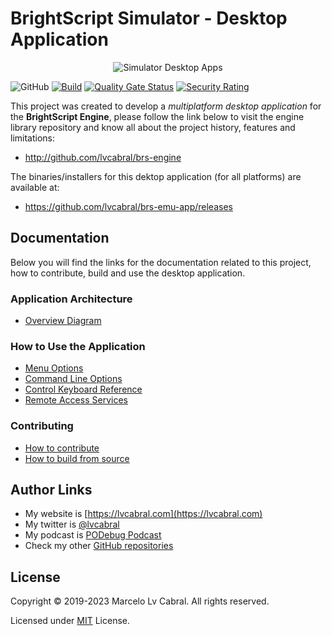 # BrightScript Simulator - Desktop Application
<p align="center">
<img alt="Simulator Desktop Apps" src="docs/images/brs-emu-app.png?raw=true"/>
</p>

![GitHub](https://img.shields.io/github/license/lvcabral/brs-emu-app)
[![Build](https://github.com/lvcabral/brs-emu-app/actions/workflows/build.yml/badge.svg)](https://github.com/lvcabral/brs-emu-app/actions/workflows/build.yml)
[![Quality Gate Status](https://sonarcloud.io/api/project_badges/measure?project=lvcabral_brs-emu-app&metric=alert_status)](https://sonarcloud.io/summary/new_code?id=lvcabral_brs-emu-app)
[![Security Rating](https://sonarcloud.io/api/project_badges/measure?project=lvcabral_brs-emu-app&metric=security_rating)](https://sonarcloud.io/summary/new_code?id=lvcabral_brs-emu-app)

This project was created to develop a _multiplatform desktop application_ for the **BrightScript Engine**, please follow the link below to visit the engine library repository and know all about the project history, features and limitations:
- http://github.com/lvcabral/brs-engine

The binaries/installers for this dektop application (for all platforms) are available at:
- https://github.com/lvcabral/brs-emu-app/releases

## Documentation

Below you will find the links for the documentation related to this project, how to contribute, build and use the desktop application.

### Application Architecture

* [Overview Diagram](docs/images/brs-emu-app-architecture-overview.png)

### How to Use the Application

* [Menu Options](docs/how-to-use.md#menu-options)
* [Command Line Options](docs/how-to-use.md#command-line-options)
* [Control Keyboard Reference](docs/control-reference.md)
* [Remote Access Services](docs/remote-access.md)

### Contributing

* [How to contribute](docs/contributing.md)
* [How to build from source](docs/build-from-source.md)

## Author Links
- My website is [https://lvcabral.com](https://lvcabral.com)
- My twitter is [@lvcabral](https://twitter.com/lvcabral)
- My podcast is [PODebug Podcast](http://podebug.com)
- Check my other [GitHub repositories ](https://github.com/lvcabral)

## License

Copyright © 2019-2023 Marcelo Lv Cabral. All rights reserved.

Licensed under [MIT](LICENSE) License.
